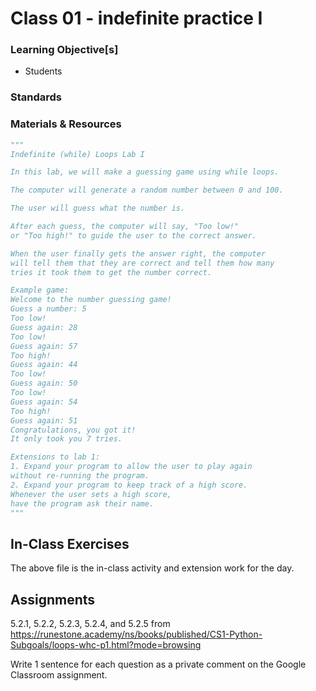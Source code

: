 # Class 01 - indefinite practice I

### Learning Objective[s]

* Students


### Standards

### Materials & Resources

```python
"""
Indefinite (while) Loops Lab I

In this lab, we will make a guessing game using while loops. 

The computer will generate a random number between 0 and 100.

The user will guess what the number is.

After each guess, the computer will say, "Too low!" 
or "Too high!" to guide the user to the correct answer.

When the user finally gets the answer right, the computer
will tell them that they are correct and tell them how many
tries it took them to get the number correct. 

Example game:
Welcome to the number guessing game!
Guess a number: 5
Too low!
Guess again: 28
Too low!
Guess again: 57
Too high!
Guess again: 44
Too low!
Guess again: 50
Too low!
Guess again: 54
Too high!
Guess again: 51
Congratulations, you got it!
It only took you 7 tries. 

Extensions to lab 1:
1. Expand your program to allow the user to play again
without re-running the program. 
2. Expand your program to keep track of a high score. 
Whenever the user sets a high score, 
have the program ask their name. 
"""
```

## In-Class Exercises

The above file is the in-class activity and extension work for the day. 

## Assignments

5.2.1, 5.2.2, 5.2.3, 5.2.4, and 5.2.5 from https://runestone.academy/ns/books/published/CS1-Python-Subgoals/loops-whc-p1.html?mode=browsing

Write 1 sentence for each question as a private comment on the Google Classroom assignment. 